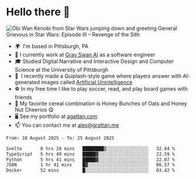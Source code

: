 <!--
**GameDog9988/GameDog9988** is a ✨ _special_ ✨ repository because its `README.md` (this file) appears on your GitHub profile.

Here are some ideas to get you started:

- 🔭 I’m currently working on ...
- 🌱 I’m currently learning ...
- 👯 I’m looking to collaborate on ...
- 🤔 I’m looking for help with ...
- 💬 Ask me about ...
- 📫 How to reach me: ...
- 😄 Pronouns: ...
- ⚡ Fun fact: ...
-->



Hello there 👋
==================================

![Obi Wan Kenobi from Star Wars jumping down and greeting General Grievous in Star Wars: Episode III – Revenge of the Sith](https://github.com/agrattan0820/agrattan0820/assets/51346343/689e56eb-29be-46a5-a079-28ea727b5f7e)


- 🌍  I'm based in Pittsburgh, PA
- 🦢  I currently work at [Gray Swan AI](https://www.grayswan.ai) as a software engineer
- 🎓  Studied Digital Narrative and Interactive Design and Computer Science at the University of Pittsburgh
- 👾  I recently made a Quiplash-style game where players answer with AI-generated images called [Artificial Unintelligence](https://github.com/agrattan0820/artificial-unintelligence)
- ⚽  In my free time I like to play soccer, read, and play board games with friends
- 🥣  My favorite cereal combination is Honey Bunches of Oats and Honey Nut Cheerios 😋
- 🖥️  See my portfolio at [agattan.com](http://agrattan.com/)
- 📫  You can contact me at [alex@grattan.me](mailto:alex@grattan.me)

<!--START_SECTION:waka-->

```txt
From: 18 August 2025 - To: 25 August 2025

Svelte       8 hrs 28 mins   ████████▒░░░░░░░░░░░░░░░░   32.84 %
TypeScript   5 hrs 49 mins   █████▓░░░░░░░░░░░░░░░░░░░   22.59 %
Python       5 hrs 41 mins   █████▓░░░░░░░░░░░░░░░░░░░   22.07 %
JSON         1 hr 41 mins    █▓░░░░░░░░░░░░░░░░░░░░░░░   06.57 %
Docker       52 mins         █░░░░░░░░░░░░░░░░░░░░░░░░   03.42 %
```

<!--END_SECTION:waka-->
